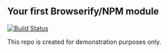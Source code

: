 ## Your first Browserify/NPM module

[![Build Status](https://travis-ci.org/RisingStack/your-first-browserify-module.svg?branch=master)](https://travis-ci.org/RisingStack/your-first-browserify-module)

This repo is created for demonstration purposes only.
